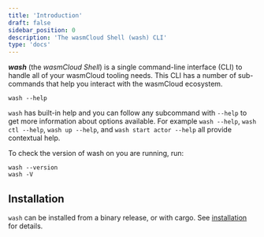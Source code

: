 ```yaml
---
title: 'Introduction'
draft: false
sidebar_position: 0
description: 'The wasmCloud Shell (wash) CLI'
type: 'docs'
---
```


<head>
  <meta name="robots" content="noindex" />
</head>

**_wash_** (the _wasmCloud Shell_) is a single command-line interface (CLI) to handle all of your wasmCloud tooling needs. This CLI has a number of sub-commands that help you interact with the wasmCloud ecosystem.

```
wash --help
```

`wash` has built-in help and you can follow any subcommand with `--help` to get more information about options available. For example `wash --help`, `wash ctl --help`, `wash up --help`, and `wash start actor --help` all provide contextual help.

To check the version of wash on you are running, run:

```
wash --version
wash -V
```

## Installation

`wash` can be installed from a binary release, or with cargo. See [installation](/docs/0.82/installation) for details.
